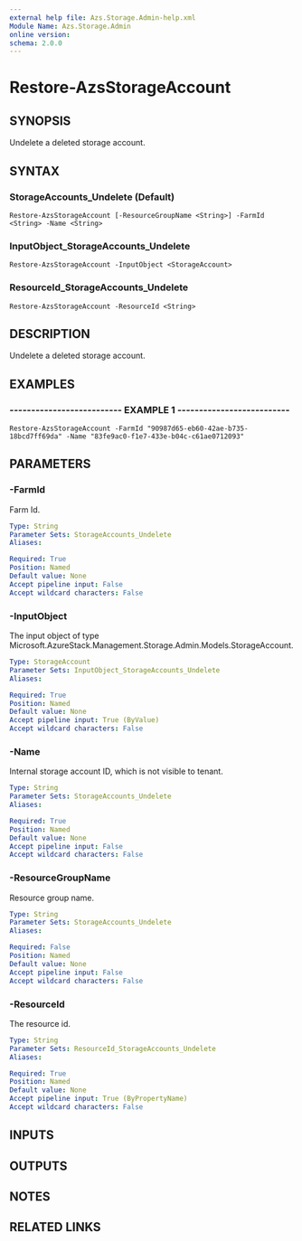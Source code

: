 ```yaml
---
external help file: Azs.Storage.Admin-help.xml
Module Name: Azs.Storage.Admin
online version: 
schema: 2.0.0
---
```


# Restore-AzsStorageAccount

## SYNOPSIS
Undelete a deleted storage account.

## SYNTAX

### StorageAccounts_Undelete (Default)
```
Restore-AzsStorageAccount [-ResourceGroupName <String>] -FarmId <String> -Name <String>
```

### InputObject_StorageAccounts_Undelete
```
Restore-AzsStorageAccount -InputObject <StorageAccount>
```

### ResourceId_StorageAccounts_Undelete
```
Restore-AzsStorageAccount -ResourceId <String>
```

## DESCRIPTION
Undelete a deleted storage account.

## EXAMPLES

### -------------------------- EXAMPLE 1 --------------------------
```
Restore-AzsStorageAccount -FarmId "90987d65-eb60-42ae-b735-18bcd7ff69da" -Name "83fe9ac0-f1e7-433e-b04c-c61ae0712093"
```

## PARAMETERS

### -FarmId
Farm Id.

```yaml
Type: String
Parameter Sets: StorageAccounts_Undelete
Aliases: 

Required: True
Position: Named
Default value: None
Accept pipeline input: False
Accept wildcard characters: False
```

### -InputObject
The input object of type Microsoft.AzureStack.Management.Storage.Admin.Models.StorageAccount.

```yaml
Type: StorageAccount
Parameter Sets: InputObject_StorageAccounts_Undelete
Aliases: 

Required: True
Position: Named
Default value: None
Accept pipeline input: True (ByValue)
Accept wildcard characters: False
```

### -Name
Internal storage account ID, which is not visible to tenant.

```yaml
Type: String
Parameter Sets: StorageAccounts_Undelete
Aliases: 

Required: True
Position: Named
Default value: None
Accept pipeline input: False
Accept wildcard characters: False
```

### -ResourceGroupName
Resource group name.

```yaml
Type: String
Parameter Sets: StorageAccounts_Undelete
Aliases: 

Required: False
Position: Named
Default value: None
Accept pipeline input: False
Accept wildcard characters: False
```

### -ResourceId
The resource id.

```yaml
Type: String
Parameter Sets: ResourceId_StorageAccounts_Undelete
Aliases: 

Required: True
Position: Named
Default value: None
Accept pipeline input: True (ByPropertyName)
Accept wildcard characters: False
```

## INPUTS

## OUTPUTS

## NOTES

## RELATED LINKS


